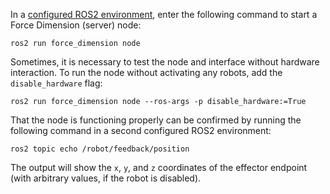 <!-- License

Copyright 2022-2023 Neuromechatronics Lab, Carnegie Mellon University

Created by: a. whit. (nml@whit.contact)

This Source Code Form is subject to the terms of the Mozilla Public
License, v. 2.0. If a copy of the MPL was not distributed with this
file, You can obtain one at https://mozilla.org/MPL/2.0/.
-->

In a [configured ROS2 environment][ros2_environment], enter the following 
command to start a Force Dimension (server) node:

```
ros2 run force_dimension node
```

Sometimes, it is necessary to test the node and interface without hardware 
interaction. To run the node without activating any robots, add the 
``disable_hardware`` flag:

```
ros2 run force_dimension node --ros-args -p disable_hardware:=True
```

That the node is functioning properly can be confirmed by running the following
command in a second configured ROS2 environment:

```
ros2 topic echo /robot/feedback/position
```

The output will show the ``x``, ``y``, and ``z`` coordinates of the effector 
endpoint (with arbitrary values, if the robot is disabled).


[ros2_environment]: https://docs.ros.org/en/humble/Tutorials/Beginner-CLI-Tools/Configuring-ROS2-Environment.html

